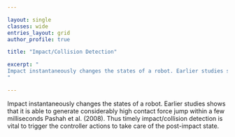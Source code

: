 ```yaml
---

layout: single 
classes: wide
entries_layout: grid
author_profile: true 

title: "Impact/Collision Detection"

excerpt: "
Impact instantaneously changes the states of a robot. Earlier studies shows that it is able to generate considerably high contact force jump within a few milliseconds Pashah et al. (2008). Thus timely impact/collision detection is vital to trigger the controller actions to take care of the post-impact state.
"

---
```


Impact instantaneously changes the states of a robot. Earlier studies shows that it is able to generate considerably high contact force jump within a few milliseconds Pashah et al. (2008). Thus timely impact/collision detection is vital to trigger the controller actions to take care of the post-impact state.
